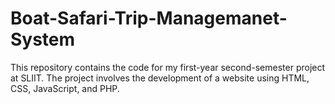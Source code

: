# Boat-Safari-Trip-Managemanet-System
This repository contains the code for my first-year second-semester project at SLIIT. The project involves the development of a website using HTML, CSS, JavaScript, and PHP.
